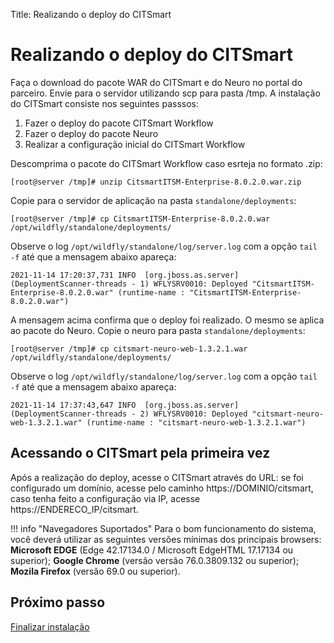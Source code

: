 Title: Realizando o deploy do CITSmart

# Realizando o deploy do CITSmart

Faça o download do pacote WAR do CITSmart e do Neuro no portal do parceiro. Envie para o servidor utilizando scp para pasta /tmp. A instalação do CITSmart consiste nos seguintes passsos:

1. Fazer o deploy do pacote CITSmart Workflow
2. Fazer o deploy do pacote Neuro
3. Realizar a configuração inicial do CITSmart Workflow

Descomprima o pacote do CITSmart Workflow caso esrteja no formato .zip:

``` shell
[root@server /tmp]# unzip CitsmartITSM-Enterprise-8.0.2.0.war.zip
```

Copie para o servidor de aplicação na pasta `standalone/deployments`:

``` shell
[root@server /tmp]# cp CitsmartITSM-Enterprise-8.0.2.0.war /opt/wildfly/standalone/deployments/
```
Observe o log `/opt/wildfly/standalone/log/server.log` com a opção `tail -f` até que a mensagem abaixo apareça:

``` shell
2021-11-14 17:20:37,731 INFO  [org.jboss.as.server] (DeploymentScanner-threads - 1) WFLYSRV0010: Deployed "CitsmartITSM-Enterprise-8.0.2.0.war" (runtime-name : "CitsmartITSM-Enterprise-8.0.2.0.war")
```

A mensagem acima confirma que o deploy foi realizado. O mesmo se aplica ao pacote do Neuro. Copie o neuro para pasta `standalone/deployments`:

``` shell
[root@server /tmp]# cp citsmart-neuro-web-1.3.2.1.war /opt/wildfly/standalone/deployments/
```

Observe o log `/opt/wildfly/standalone/log/server.log` com a opção `tail -f` até que a mensagem abaixo apareça:

``` shell
2021-11-14 17:37:43,647 INFO  [org.jboss.as.server] (DeploymentScanner-threads - 2) WFLYSRV0010: Deployed "citsmart-neuro-web-1.3.2.1.war" (runtime-name : "citsmart-neuro-web-1.3.2.1.war")
```

## Acessando o CITSmart pela primeira vez

Após a realização do deploy, acesse o CITSmart através do URL: se foi configurado um domínio, acesse pelo caminho https://DOMINIO/citsmart, caso tenha feito a configuração via IP, acesse https://ENDERECO_IP/citsmart.

!!! info "Navegadores Suportados"
    Para o bom funcionamento do sistema, você deverá utilizar as seguintes versões mínimas dos principais browsers: **Microsoft EDGE** (Edge 42.17134.0 / Microsoft EdgeHTML 17.17134 ou superior); **Google Chrome** (versão versão 76.0.3809.132 ou superior); **Mozila Firefox** (versão 69.0 ou superior).

## Próximo passo

[Finalizar instalação][1]

[1]:/pt-br/citsmart-platform-8/get-started/installation-and-upgrade/perform-installation/setup-citsmart.html
